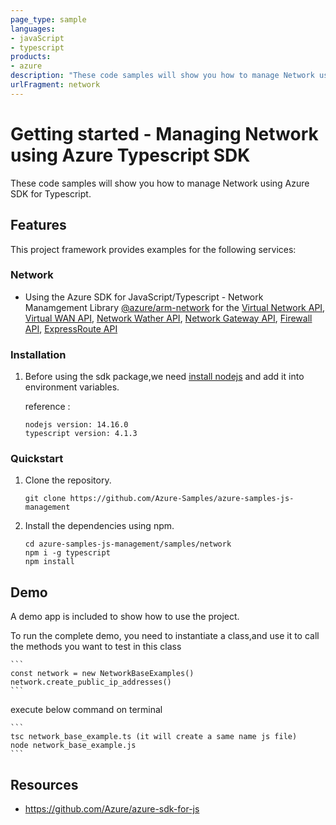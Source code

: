 ```yaml
---
page_type: sample
languages:
- javaScript
- typescript
products:
- azure
description: "These code samples will show you how to manage Network using Azure SDK for Typescript."
urlFragment: network
---
```


# Getting started - Managing Network using Azure Typescript SDK

These code samples will show you how to manage Network using Azure SDK for Typescript.

## Features

This project framework provides examples for the following services:

### Network
* Using the Azure SDK for JavaScript/Typescript - Network Manamgement Library [@azure/arm-network](https://www.npmjs.com/package/@azure/arm-network) for the [Virtual Network API](https://docs.microsoft.com/en-us/rest/api/virtual-network/), [Virtual WAN API](https://docs.microsoft.com/en-us/rest/api/virtualwan/), [Network Wather API](https://docs.microsoft.com/en-us/rest/api/network-watcher/), [Network Gateway API](https://docs.microsoft.com/en-us/rest/api/network-gateway/), [Firewall API](https://docs.microsoft.com/en-us/rest/api/firewall/), [ExpressRoute API](https://docs.microsoft.com/en-us/rest/api/expressroute/)


### Installation

1.  Before using the sdk package,we need [install nodejs](https://nodejs.org/en/download/) and add it into environment variables.

    reference :
    
    ```
    nodejs version: 14.16.0
    typescript version: 4.1.3
    ```

### Quickstart

1.  Clone the repository.

    ```
    git clone https://github.com/Azure-Samples/azure-samples-js-management
    ```

2.  Install the dependencies using npm.

    ```
    cd azure-samples-js-management/samples/network
    npm i -g typescript
    npm install
    ```

## Demo

A demo app is included to show how to use the project.

To run the complete demo, you need to instantiate a class,and use it to call the methods you want to test in this class 

    ```
    const network = new NetworkBaseExamples()
    network.create_public_ip_addresses()
    ```

execute below command on terminal

    ```
    tsc network_base_example.ts (it will create a same name js file)
    node network_base_example.js
    ```

## Resources

- https://github.com/Azure/azure-sdk-for-js